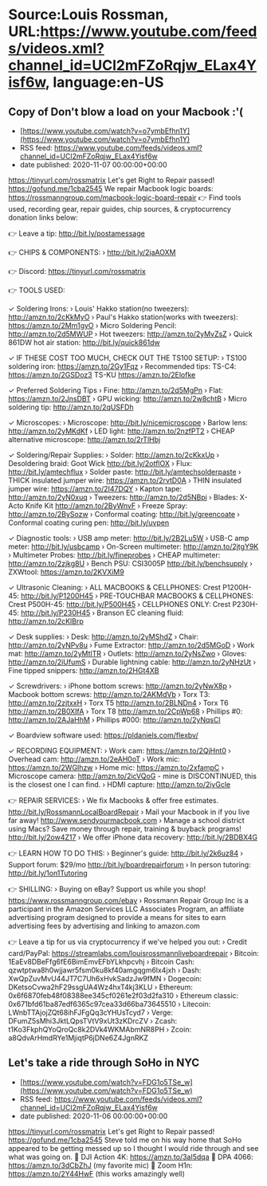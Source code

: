 # Source:Louis Rossman, URL:https://www.youtube.com/feeds/videos.xml?channel_id=UCl2mFZoRqjw_ELax4Yisf6w, language:en-US

## Copy of Don't blow a load on your Macbook :'(
 - [https://www.youtube.com/watch?v=o7ymbEfhn1Y](https://www.youtube.com/watch?v=o7ymbEfhn1Y)
 - RSS feed: https://www.youtube.com/feeds/videos.xml?channel_id=UCl2mFZoRqjw_ELax4Yisf6w
 - date published: 2020-11-07 00:00:00+00:00

https://tinyurl.com/rossmatrix
Let's get Right to Repair passed! https://gofund.me/1cba2545
We repair Macbook logic boards: https://rossmanngroup.com/macbook-logic-board-repair
👉 Find tools used, recording gear, repair guides, chip sources, & cryptocurrency donation links below:

👉 Leave a tip: http://bit.ly/postamessage

👉 CHIPS & COMPONENTS:
› http://bit.ly/2jaAOXM

👉 Discord: https://tinyurl.com/rossmatrix

👉 TOOLS USED:

✓ Soldering Irons:
› Louis' Hakko station(no tweezers): http://amzn.to/2cKkMyO 
› Paul's Hakko station(works with tweezers): https://amzn.to/2Mm1gyO
› Micro Soldering Pencil: http://amzn.to/2d5MWUP
› Hot tweezers: http://amzn.to/2yMvZsZ
› Quick 861DW hot air station:  http://bit.ly/quick861dw

✓ IF THESE COST TOO MUCH, CHECK OUT THE TS100 SETUP:
› TS100 soldering iron: https://amzn.to/2Gy1Fqz
› Recommended tips: TS-C4: https://amzn.to/2GSDoz3 TS-KU https://amzn.to/2Elofke

✓ Preferred Soldering Tips
› Fine: http://amzn.to/2d5MgPn 
› Flat: https://amzn.to/2JnsDBT 
› GPU wicking: http://amzn.to/2w8chtB
› Micro soldering tip: http://amzn.to/2qUSFDh

✓ Microscopes:
› Microscope: http://bit.ly/nicemicroscope 
› Barlow lens: http://amzn.to/2yMKdKf
› LED light: http://amzn.to/2nzfPT2
› CHEAP alternative microscope: http://amzn.to/2rTlHbj

✓ Soldering/Repair Supplies:
› Solder: http://amzn.to/2cKkxUp
› Desoldering braid: Goot Wick http://bit.ly/2otflOX
› Flux: http://bit.ly/amtechflux
› Solder paste: http://bit.ly/amtechsolderpaste
› THICK insulated jumper wire: https://amzn.to/2rvtD0A
› THIN insulated jumper wire: https://amzn.to/2I47DQY
› Kapton tape: http://amzn.to/2yN0xuq
› Tweezers: http://amzn.to/2d5NBpi
› Blades: X-Acto Knife Kit http://amzn.to/2ByWnvF
› Freeze Spray: http://amzn.to/2BySozw
› Conformal coating: http://bit.ly/greencoate
› Conformal coating curing pen: http://bit.ly/uvpen

✓ Diagnostic tools:
› USB amp meter: http://bit.ly/2B2Lu5W
› USB-C amp meter: http://bit.ly/usbcamp
› On-Screen multimeter: http://amzn.to/2jtgY9K  
› Multimeter Probes: http://bit.ly/fineprobes
› CHEAP multimeter: http://amzn.to/2zjkg8U
› Bench PSU: CSI3005P http://bit.ly/benchsupply
› ZXWtool: https://amzn.to/2KVXiM9

✓ Ultrasonic Cleaning:
› ALL MACBOOKS & CELLPHONES: Crest P1200H-45: http://bit.ly/P1200H45
› PRE-TOUCHBAR MACBOOKS & CELLPHONES: Crest P500H-45: http://bit.ly/P500H45
› CELLPHONES ONLY: Crest P230H-45: http://bit.ly/P230H45 
› Branson EC cleaning fluid: http://amzn.to/2cKlBrp

✓ Desk supplies:
› Desk: http://amzn.to/2yMShdZ
› Chair: http://amzn.to/2yNPv8u
› Fume Extractor: http://amzn.to/2d5MGoD
› Work mat: http://amzn.to/2yMtlTR
› Outlets: http://amzn.to/2yNsZwo
› Gloves: http://amzn.to/2iUfumS
› Durable lightning cable: http://amzn.to/2yNHzUt
› Fine tipped snippers: http://amzn.to/2HGt4XB

✓ Screwdrivers: 
› iPhone bottom screws: http://amzn.to/2yNwX8p
› Macbook bottom screws: http://amzn.to/2AKMdVb
› Torx T3: http://amzn.to/2zjtxxH
› Torx T5 http://amzn.to/2BLNDn4
› Torx T6 http://amzn.to/2B0XIfA
› Torx T8 http://amzn.to/2CpWp68
› Phillips #0: http://amzn.to/2AJaHhM
› Phillips #000: http://amzn.to/2yNqsCl

✓ Boardview software used: https://pldaniels.com/flexbv/

✓ RECORDING EQUIPMENT:
› Work cam: https://amzn.to/2QjHnt0
› Overhead cam: http://amzn.to/2eAH0oT
› Work mic: https://amzn.to/2WGIhzw
› Home mic: https://amzn.to/2xfampC
› Microscope camera: http://amzn.to/2icVQoG - mine is DISCONTINUED, this is the closest one I can find. 
› HDMI capture: http://amzn.to/2iyGcle

👉 REPAIR SERVICES:
› We fix Macbooks & offer free estimates. http://bit.ly/RossmannLocalBoardRepair
› Mail your Macbook in if you live far away! http://www.sendyourmacbook.com
› Manage a school district using Macs? Save money through repair, training & buyback programs! http://bit.ly/2ow4Z17
› We offer iPhone data recovery: http://bit.ly/2BDBX4G

👉 LEARN HOW TO DO THIS:
› Beginner's guide: http://bit.ly/2k6uz84
› Support forum: $29/mo http://bit.ly/boardrepairforum
› In person tutoring: http://bit.ly/1on1Tutoring

👉 SHILLING:
› Buying on eBay? Support us while you shop! https://www.rossmanngroup.com/ebay
› Rossmann Repair Group Inc is a participant in the Amazon Services LLC Associates Program, an affiliate advertising program designed to provide a means for sites to earn advertising fees by advertising and linking to amazon.com

👉 Leave a tip for us via cryptocurrency if we've helped you out:
› Credit card/PayPal: https://streamlabs.com/louisrossmannliveboardrepair
› Bitcoin: 1EaEv8DBeFfg6fE6BimEmvEFbYLkhpcvhj
› Bitcoin Cash: qzwtptwa8h0wjjawr5fsm0ku8kf40amgqgm6lx4jxh
› Dash: XwQpZuvMvU44JT7C7Uh6xHvkSadzJw9fMN
› Dogecoin: DKetsoCvwa2hF29ssgUA4Wz4hxT4kj3KLU
› Ethereum: 0x6f6870feb48f08388ee345cf0261e2f03d2fa310
› Ethereum classic: 0x671bfd61ba87edf6365c97cea33d66ba73645510
› Litecoin: LWnbTTAjojZQt68ihFJFgQq3cYHUsTcyd7
› Verge: DFumZ5sMhi3JktLQpsTVtV9xUt3zKDrcZV
› Zcash: t1Ko3FkphQYoQroQc8k2DVk4WKMAbmNR8PH
› Zcoin: a8QdvArHmdRYe1MjiqtP6jDNe6Z4JgnRKZ

## Let's take a ride through SoHo in NYC
 - [https://www.youtube.com/watch?v=FDG1o5TSe_w](https://www.youtube.com/watch?v=FDG1o5TSe_w)
 - RSS feed: https://www.youtube.com/feeds/videos.xml?channel_id=UCl2mFZoRqjw_ELax4Yisf6w
 - date published: 2020-11-06 00:00:00+00:00

https://tinyurl.com/rossmatrix
Let's get Right to Repair passed! https://gofund.me/1cba2545
Steve told me on his way home that SoHo appeared to be getting messed up so I thought I would ride through and see what was going on. 
🔵 DJI Action 4K: https://amzn.to/3aI5dqa
🔵 DPA 4066: https://amzn.to/3dCbZhJ (my favorite mic)
🔵 Zoom H1n: https://amzn.to/2Y44HwF (this works amazingly well)


